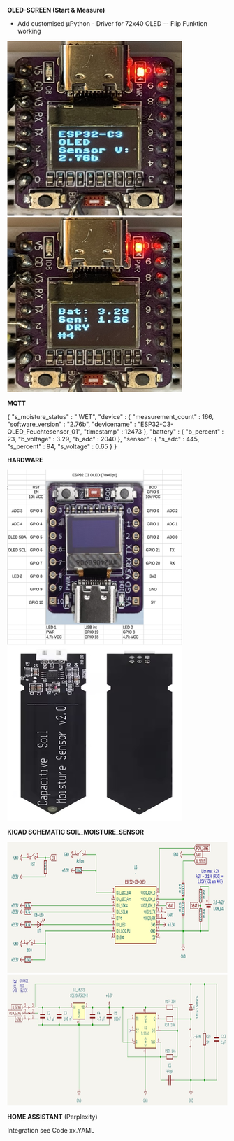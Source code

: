 



**OLED-SCREEN (Start & Measure)**

* Add customised µPython - Driver for 72x40 OLED -- Flip Funktion working


<img src="https://github.com/ludwich66/Pflanzenfeuchtesensor_ESP32-C3-OLED/blob/main/OLED_1.jpeg" alt="Logo" width="400" height="400"><img src="https://github.com/ludwich66/Pflanzenfeuchtesensor_ESP32-C3-OLED/blob/main/OLED_2.jpeg" alt="Logo" width="400" height="400">

**MQTT**

{
  "s_moisture_status" : "     WET",
  "device" : {
    "measurement_count" : 166,
    "software_version" : "2.76b",
    "devicename" : "ESP32-C3-OLED_Feuchtesensor_01",
    "timestamp" : 12473
  },
  "battery" : {
    "b_percent" : 23,
    "b_voltage" : 3.29,
    "b_adc" : 2040
  },
  "sensor" : {
    "s_adc" : 445,
    "s_percent" : 94,
    "s_voltage" : 0.65
  }
}

**HARDWARE**

<img src="https://github.com/ludwich66/Pflanzenfeuchtesensor_ESP32-C3-OLED/blob/main/ESP32-C3-OLED_Pinout.jpg" alt="Logo" width="400" height="400"><img src="https://github.com/ludwich66/Pflanzenfeuchtesensor_ESP32-C3-OLED/blob/main/Soil-Moisture-Sensor_Generic.jpg" alt="Logo" width="400" height="400">

**KICAD SCHEMATIC SOIL_MOISTURE_SENSOR**

<img src="https://github.com/ludwich66/Pflanzenfeuchtesensor_ESP32-C3-OLED/blob/main/KICAD_ESP32-C3-OLED.jpg" alt="Logo" width="800" height="300">

<img src="https://github.com/ludwich66/Pflanzenfeuchtesensor_ESP32-C3-OLED/blob/main/KICAD_Soil_Moisture_Senor.jpg" alt="Logo" width="800" height="300">

**HOME ASSISTANT** (Perplexity)

Integration see Code xx.YAML

